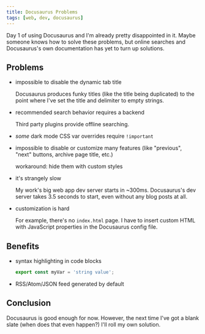 ```yaml
---
title: Docusaurus Problems
tags: [web, dev, docusaurus]
---
```


Day 1 of using Docusaurus and I'm already pretty disappointed in it. Maybe someone knows how to solve these problems, but online searches and Docusaurus's own documentation has yet to turn up solutions.

<!-- truncate -->

## Problems

-   impossible to disable the dynamic tab title

    Docusaurus produces funky titles (like the title being duplicated) to the point where I've set the title and delimiter to empty strings.

-   recommended search behavior requires a backend

    Third party plugins provide offline searching.

-   _some_ dark mode CSS var overrides require `!important`

-   impossible to disable or customize many features (like "previous", "next" buttons, archive page title, etc.)

    workaround: hide them with custom styles

-   it's strangely slow

    My work's big web app dev server starts in ~300ms. Docusaurus's dev server takes 3.5 seconds to start, even without any blog posts at all.

-   customization is hard

    For example, there's no `index.html` page. I have to insert custom HTML with JavaScript properties in the Docusaurus config file.

## Benefits

-   syntax highlighting in code blocks
    ```typescript
    export const myVar = 'string value';
    ```
-   RSS/Atom/JSON feed generated by default

## Conclusion

Docusaurus is good enough for now. However, the next time I've got a blank slate (when does that even happen?) I'll roll my own solution.
